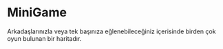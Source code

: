# MiniGame
Arkadaşlarınızla veya tek başınıza eğlenebileceğiniz içerisinde birden çok oyun bulunan bir haritadır.
